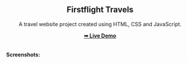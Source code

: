 <h2 align="center">Firstflight Travels</h2>
<div align="center">
<p>A travel website project created using HTML, CSS and JavaScript.</p>
<a href="https://github.com/AryaSingh15" target="_blank"><strong>➥ Live Demo</strong></a>
</div> <br/><br/>
<b>Screenshots:</b> <br/><br/>

